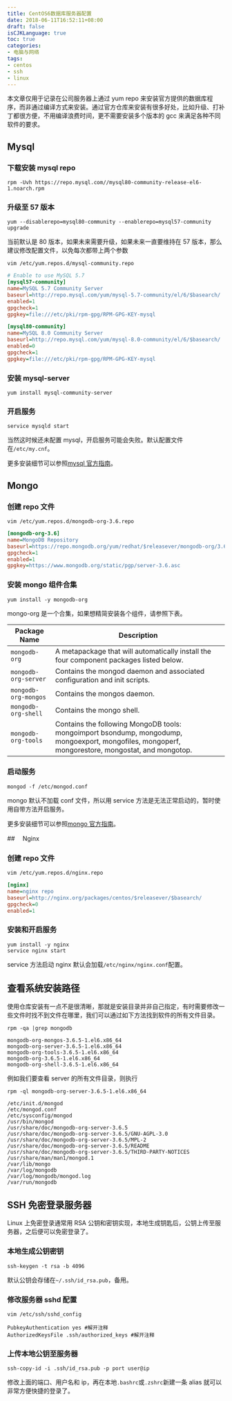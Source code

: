 ```yaml
---
title: CentOS6数据库服务器配置
date: 2018-06-11T16:52:11+08:00
draft: false
isCJKLanguage: true
toc: true
categories:
- 电脑与网络
tags:
- centos
- ssh
- linux
---
```


本文章仅用于记录在公司服务器上通过 yum repo 来安装官方提供的数据库程序，而非通过编译方式来安装。通过官方仓库来安装有很多好处，比如升级、打补丁都很方便，不用编译浪费时间，更不需要安装多个版本的 gcc 来满足各种不同软件的要求。

## Mysql

### **下载安装 mysql repo**

`rpm -Uvh https://repo.mysql.com//mysql80-community-release-el6-1.noarch.rpm`

### **升级至 57 版本**

`yum --disablerepo=mysql80-community --enablerepo=mysql57-community upgrade`

当前默认是 80 版本，如果未来需要升级，如果未来一直要维持在 57 版本，那么建议修改配置文件，以免每次都带上两个参数

`vim /etc/yum.repos.d/mysql-community.repo`

```ini
# Enable to use MySQL 5.7
[mysql57-community]
name=MySQL 5.7 Community Server
baseurl=http://repo.mysql.com/yum/mysql-5.7-community/el/6/$basearch/
enabled=1
gpgcheck=1
gpgkey=file:///etc/pki/rpm-gpg/RPM-GPG-KEY-mysql

[mysql80-community]
name=MySQL 8.0 Community Server
baseurl=http://repo.mysql.com/yum/mysql-8.0-community/el/6/$basearch/
enabled=0
gpgcheck=1
gpgkey=file:///etc/pki/rpm-gpg/RPM-GPG-KEY-mysql
```

### **安装 mysql-server**

`yum install mysql-community-server`

### **开启服务**

`service mysqld start`

当然这时候还未配置 mysql，开启服务可能会失败。默认配置文件在`/etc/my.cnf`。

更多安装细节可以参照[mysql 官方指南](https://dev.mysql.com/doc/mysql-yum-repo-quick-guide/en/)。

## Mongo

### **创建 repo 文件**

`vim /etc/yum.repos.d/mongodb-org-3.6.repo`

```ini
[mongodb-org-3.6]
name=MongoDB Repository
baseurl=https://repo.mongodb.org/yum/redhat/$releasever/mongodb-org/3.6/x86_64/
gpgcheck=1
enabled=1
gpgkey=https://www.mongodb.org/static/pgp/server-3.6.asc
```

### **安装 mongo 组件合集**

`yum install -y mongodb-org`

mongo-org 是一个合集，如果想精简安装各个组件，请参照下表。

| Package Name         | Description                                                                                                                                       |
| -------------------- | ------------------------------------------------------------------------------------------------------------------------------------------------- |
| `mongodb-org`        | A metapackage that will automatically install the four component packages listed below.                                                           |
| `mongodb-org-server` | Contains the mongod daemon and associated configuration and init scripts.                                                                         |
| `mongodb-org-mongos` | Contains the mongos daemon.                                                                                                                       |
| `mongodb-org-shell`  | Contains the mongo shell.                                                                                                                         |
| `mongodb-org-tools`  | Contains the following MongoDB tools: mongoimport bsondump, mongodump, mongoexport, mongofiles, mongoperf, mongorestore, mongostat, and mongotop. |

### **启动服务**

`mongod -f /etc/mongod.conf`

mongo 默认不加载 conf 文件，所以用 service 方法是无法正常启动的，暂时使用自带方法开启服务。

更多安装细节可以参照[mongo 官方指南](https://docs.mongodb.com/manual/tutorial/install-mongodb-on-red-hat/)。

##　 Nginx

### **创建 repo 文件**

`vim /etc/yum.repos.d/nginx.repo`

```ini
[nginx]
name=nginx repo
baseurl=http://nginx.org/packages/centos/$releasever/$basearch/
gpgcheck=0
enabled=1
```

### **安装和开启服务**

```
yum install -y nginx
service nginx start
```

service 方法启动 nginx 默认会加载`/etc/nginx/nginx.conf`配置。

## 查看系统安装路径

使用仓库安装有一点不是很清晰，那就是安装目录并非自己指定，有时需要修改一些文件时找不到文件在哪里，我们可以通过如下方法找到软件的所有文件目录。

`rpm -qa |grep mongodb`

```
mongodb-org-mongos-3.6.5-1.el6.x86_64
mongodb-org-server-3.6.5-1.el6.x86_64
mongodb-org-tools-3.6.5-1.el6.x86_64
mongodb-org-3.6.5-1.el6.x86_64
mongodb-org-shell-3.6.5-1.el6.x86_64
```

例如我们要查看 server 的所有文件目录，则执行

`rpm -ql mongodb-org-server-3.6.5-1.el6.x86_64`

```
/etc/init.d/mongod
/etc/mongod.conf
/etc/sysconfig/mongod
/usr/bin/mongod
/usr/share/doc/mongodb-org-server-3.6.5
/usr/share/doc/mongodb-org-server-3.6.5/GNU-AGPL-3.0
/usr/share/doc/mongodb-org-server-3.6.5/MPL-2
/usr/share/doc/mongodb-org-server-3.6.5/README
/usr/share/doc/mongodb-org-server-3.6.5/THIRD-PARTY-NOTICES
/usr/share/man/man1/mongod.1
/var/lib/mongo
/var/log/mongodb
/var/log/mongodb/mongod.log
/var/run/mongodb
```

## SSH 免密登录服务器

Linux 上免密登录通常用 RSA 公钥和密钥实现，本地生成钥匙后，公钥上传至服务器，之后便可以免密登录了。

### **本地生成公钥密钥**

`ssh-keygen -t rsa -b 4096`

默认公钥会存储在`~/.ssh/id_rsa.pub`，备用。

### **修改服务器 sshd 配置**

`vim /etc/ssh/sshd_config`

```
PubkeyAuthentication yes #解开注释
AuthorizedKeysFile .ssh/authorized_keys #解开注释
```

### **上传本地公钥至服务器**

`ssh-copy-id -i .ssh/id_rsa.pub -p port user@ip`

修改上面的端口、用户名和 ip，再在本地`.bashrc`或`.zshrc`新建一条 alias 就可以非常方便快捷的登录了。
